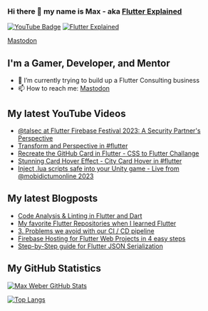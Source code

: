 ### Hi there 👋 my name is Max - aka [Flutter Explained](https://flutter-explained.dev)
[![YouTube Badge](https://img.shields.io/static/v1?label=YouTube&message=Subscribe&color=red&style=flat-square&logo=youtube&logoColor=red)](https://youtube.com/c/flutterexplained?sub_confirmation=1)
[![Flutter Explained](https://img.shields.io/static/v1?label=Homepage&message=FlutterExplained&color=blue&style=flat-square)](https://flutter-explained.dev/)

<a rel="me" href="https://techhub.social/@flutterexp">Mastodon</a>

## I'm a Gamer, Developer, and Mentor
- 🌱 I’m currently trying to build up a Flutter Consulting business
- 📫 How to reach me: [Mastodon](https://techhub.social/@flutterexp)

## My latest YouTube Videos
<!-- YOUTUBE:START -->
- [@talsec at Flutter Firebase Festival 2023: A Security Partner&#39;s Perspective](https://www.youtube.com/watch?v=mawbeeX-_ow)
- [Transform and Perspective in #flutter](https://www.youtube.com/watch?v=Wxi6eZhZPbk)
- [Recreate the GitHub Card in Flutter - CSS to Flutter Challange](https://www.youtube.com/watch?v=0Q4KlANDDL8)
- [Stunning Card Hover Effect - City Card Hover in #flutter](https://www.youtube.com/watch?v=R7zIj84X4Bk)
- [Inject .lua scripts safe into your Unity game - Live from @mobidictumonline 2023](https://www.youtube.com/watch?v=rArVujLxUPw)
<!-- YOUTUBE:END -->

## My latest Blogposts
<!-- BLOG-POST-LIST:START -->
- [Code Analysis &amp; Linting in Flutter and Dart](https://flutter-explained.dev/blog/flutter-analysis-linting/)
- [My favorite Flutter Repositories when I learned Flutter](https://flutter-explained.dev/blog/flutter-repository-list/)
- [3. Problems we avoid with our CI / CD pipeline](https://flutter-explained.dev/blog/ci-cd-setup-codemagic/)
- [Firebase Hosting for Flutter Web Projects in 4 easy steps](https://flutter-explained.dev/blog/flutter-web-to-firebase-hosting/)
- [Step-by-Step guide for Flutter JSON Serialization](https://flutter-explained.dev/blog/flutter-json-serialization/)
<!-- BLOG-POST-LIST:END -->

## My GitHub Statistics
[![Max Weber GitHub Stats](https://github-readme-stats.vercel.app/api?username=md-weber&show_icons=true&theme=onedark)](https://github.com/anuraghazra/github-readme-stats)

[![Top Langs](https://github-readme-stats.vercel.app/api/top-langs/?username=md-weber)](https://github.com/anuraghazra/github-readme-stats)
